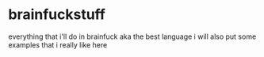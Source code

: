 # brainfuckstuff
everything that i'll do in brainfuck aka the best language
i will also put some examples that i really like here
